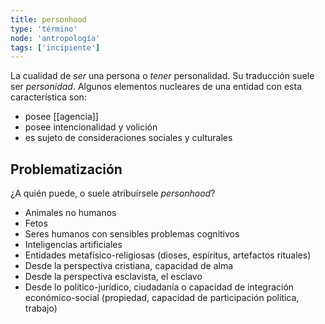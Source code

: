 ```yaml
---
title: personhood
type: 'término'
node: 'antropología'
tags: ['incipiente']
---
```


La cualidad de *ser* una persona o *tener* personalidad. Su traducción suele ser *personidad*. Algunos elementos nucleares de una entidad con esta característica son:

- posee [[agencia]]
- posee intencionalidad y volición
- es sujeto de consideraciones sociales y culturales

## Problematización

¿A quién puede, o suele atribuírsele *personhood*?

- Animales no humanos
- Fetos
- Seres humanos con sensibles problemas cognitivos
- Inteligencias artificiales
- Entidades metafísico-religiosas (dioses, espíritus, artefactos rituales)
- Desde la perspectiva cristiana, capacidad de alma
- Desde la perspectiva esclavista, el esclavo
- Desde lo político-jurídico, ciudadanía o capacidad de integración económico-social (propiedad, capacidad de participación política, trabajo)
